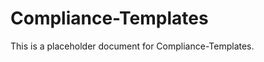﻿<!-- 
---
title: "Compliance-Templates"
description: "Placeholder description for Compliance-Templates"
author: "VintageDon"
tags: ["placeholder", "documentation"]
category: "Compliance"
kb_type: "Reference"
version: "0.1"
status: "Draft"
last_updated: "2025-03-16"
---
-->

# Compliance-Templates

This is a placeholder document for Compliance-Templates.
